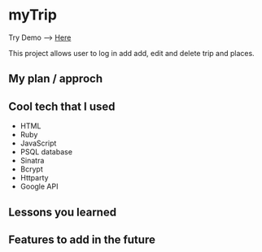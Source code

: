 # myTrip

Try Demo --> <a href="https://mytrip-app-by-smox14.herokuapp.com/"> Here </a>

This project allows user to log in add add, edit and delete trip and places.


## My plan / approch

## Cool tech that I used
- HTML
- Ruby
- JavaScript
- PSQL database
- Sinatra 
- Bcrypt
- Httparty
- Google API

## Lessons you learned 

## Features to add in the future

